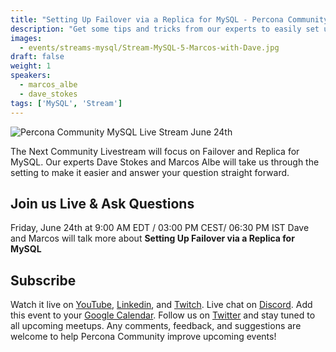 ```yaml
---
title: "Setting Up Failover via a Replica for MySQL - Percona Community MySQL Live Stream & Chat - June 24th"
description: "Get some tips and tricks from our experts to easily set up a Failover via a Replica for MySQL  on Friday, June 24th at 9:00 AM EDT  / 03:00 PM CEST/ 06:30 PM IST"
images:
  - events/streams-mysql/Stream-MySQL-5-Marcos-with-Dave.jpg
draft: false
weight: 1
speakers:
  - marcos_albe
  - dave_stokes
tags: ['MySQL', 'Stream']
---
```

![Percona Community MySQL Live Stream June 24th](events/streams-mysql/Stream-MySQL-5-Marcos-with-Dave.jpg)

The Next Community Livestream will focus on Failover and Replica for MySQL. Our experts Dave Stokes and Marcos Albe will take us through the setting to make it easier and answer your question straight forward.

## Join us Live & Ask Questions
Friday, June 24th at 9:00 AM EDT  / 03:00 PM CEST/ 06:30 PM IST
Dave and Marcos will talk more about **Setting Up Failover via a Replica for MySQL**


## Subscribe
Watch it live on [YouTube](https://www.youtube.com/watch?v=_GgNPhkrXAs), [Linkedin](https://www.linkedin.com/video/event/urn:li:ugcPost:6944934270494806016/), and [Twitch](https://www.twitch.tv/perconacommunity).
Live chat on [Discord](http://per.co.na/discord).
Add this event to your [Google Calendar](https://calendar.google.com/event?action=TEMPLATE&tmeid=NWJoaGU5dTM2ZmpqZ3Y1bTR0anBrOGRxN3RfMjAyMjA2MjRUMTMwMDAwWiBmcmVkZWwubWFtaW5kcmFAcGVyY29uYS5jb20&tmsrc=fredel.mamindra%40percona.com).
Follow us on [Twitter](https://twitter.com/PerconaBytes) and stay tuned to all upcoming meetups.
Any comments, feedback, and suggestions are welcome to help Percona Community improve upcoming events!




